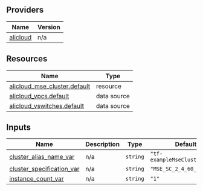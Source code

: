 <!-- BEGIN_TF_DOCS -->
## Providers

| Name | Version |
|------|---------|
| <a name="provider_alicloud"></a> [alicloud](#provider\_alicloud) | n/a |

## Resources

| Name | Type |
|------|------|
| [alicloud_mse_cluster.default](https://registry.terraform.io/providers/hashicorp/alicloud/latest/docs/resources/mse_cluster) | resource |
| [alicloud_vpcs.default](https://registry.terraform.io/providers/hashicorp/alicloud/latest/docs/data-sources/vpcs) | data source |
| [alicloud_vswitches.default](https://registry.terraform.io/providers/hashicorp/alicloud/latest/docs/data-sources/vswitches) | data source |

## Inputs

| Name | Description | Type | Default | Required |
|------|-------------|------|---------|:--------:|
| <a name="input_cluster_alias_name_var"></a> [cluster\_alias\_name\_var](#input\_cluster\_alias\_name\_var) | n/a | `string` | `"tf-exampleMseCluster38888"` | no |
| <a name="input_cluster_specification_var"></a> [cluster\_specification\_var](#input\_cluster\_specification\_var) | n/a | `string` | `"MSE_SC_2_4_60_c"` | no |
| <a name="input_instance_count_var"></a> [instance\_count\_var](#input\_instance\_count\_var) | n/a | `string` | `"1"` | no |
<!-- END_TF_DOCS -->    